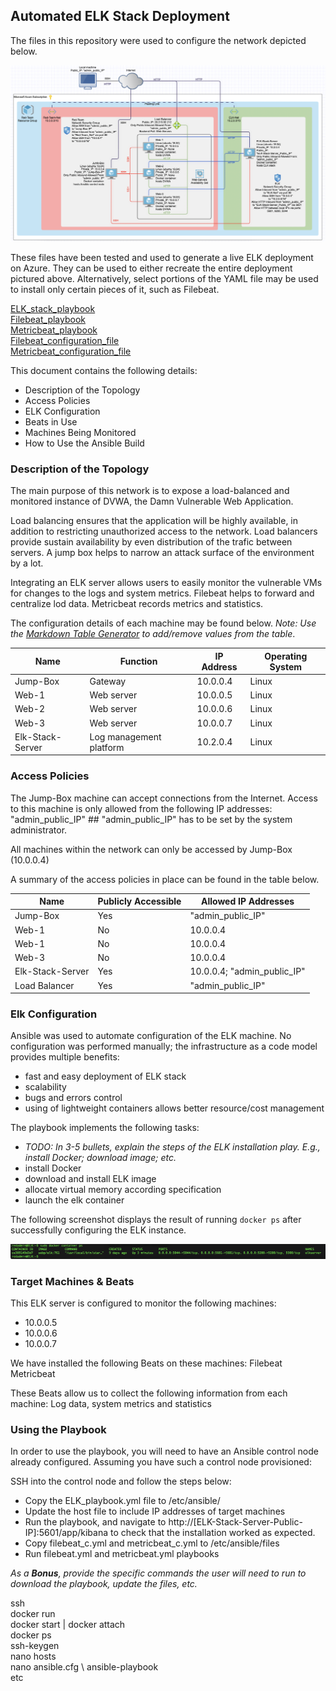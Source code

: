 ## Automated ELK Stack Deployment

The files in this repository were used to configure the network depicted below.

![Diagrams/Diagram.png](Diagrams/Diagram_v2.2.png)

These files have been tested and used to generate a live ELK deployment on Azure. They can be used to either recreate the entire deployment pictured above. Alternatively, select portions of the YAML file may be used to install only certain pieces of it, such as Filebeat.

[ELK_stack_playbook](Ansible/ELK_playbook.yml)\
[Filebeat_playbook](Ansible/filebeat.yml)\
[Metricbeat_playbook](Ansible/metricbeat.yml)\
[Filebeat_configuration_file](Ansible/filebeat_c.yml)\
[Metricbeat_configuration_file](Ansible/metricbeat_c.yml)

This document contains the following details:
- Description of the Topology
- Access Policies
- ELK Configuration
- Beats in Use
- Machines Being Monitored
- How to Use the Ansible Build


### Description of the Topology

The main purpose of this network is to expose a load-balanced and monitored instance of DVWA, the Damn Vulnerable Web Application.

Load balancing ensures that the application will be highly available, in addition to restricting unauthorized access to the network.
Load balancers provide sustain availability by even distribution of the trafic between servers. 
A jump box helps to narrow an attack surface of the environment by a lot. 

Integrating an ELK server allows users to easily monitor the vulnerable VMs for changes to the logs and system metrics.
Filebeat helps to forward and centralize lod data.
Metricbeat records metrics and statistics.

The configuration details of each machine may be found below.
_Note: Use the [Markdown Table Generator](http://www.tablesgenerator.com/markdown_tables) to add/remove values from the table_.

| Name             | Function                | IP Address | Operating System |
|------------------|-------------------------|------------|------------------|
| Jump-Box         | Gateway                 | 10.0.0.4   | Linux            |
| Web-1            | Web server              | 10.0.0.5   | Linux            |
| Web-2            | Web server              | 10.0.0.6   | Linux            |
| Web-3            | Web server              | 10.0.0.7   | Linux            |
| Elk-Stack-Server | Log management platform | 10.2.0.4   | Linux            |

### Access Policies
 
The Jump-Box machine can accept connections from the Internet. Access to this machine is only allowed from the following IP addresses:
"admin_public_IP" ## "admin_public_IP" has to be set by the system administrator.

All machines within the network can only be accessed by Jump-Box (10.0.0.4)

A summary of the access policies in place can be found in the table below.

| Name             | Publicly Accessible | Allowed IP Addresses        |
|------------------|---------------------|-----------------------------|
| Jump-Box         | Yes                 | "admin_public_IP"           |
| Web-1            | No                  | 10.0.0.4                    |
| Web-1            | No                  | 10.0.0.4                    |
| Web-3            | No                  | 10.0.0.4                    |
| Elk-Stack-Server | Yes                 | 10.0.0.4; "admin_public_IP" |
| Load Balancer    | Yes                 | "admin_public_IP"           |

### Elk Configuration

Ansible was used to automate configuration of the ELK machine. No configuration was performed manually; the infrastructure as a code model provides multiple benefits:

 - fast and easy deployment of ELK stack
 - scalability
 - bugs and errors control
 - using of lightweight containers allows better resource/cost management

The playbook implements the following tasks:
- _TODO: In 3-5 bullets, explain the steps of the ELK installation play. E.g., install Docker; download image; etc._
- install Docker
- download and install ELK image
- allocate virtual memory according specification
- launch the elk container

The following screenshot displays the result of running `docker ps` after successfully configuring the ELK instance.

![Screenshot](Diagrams/shot.png)

### Target Machines & Beats
This ELK server is configured to monitor the following machines:
 - 10.0.0.5
 - 10.0.0.6
 - 10.0.0.7

We have installed the following Beats on these machines:
Filebeat
Metricbeat

These Beats allow us to collect the following information from each machine:
Log data, system metrics and statistics 

### Using the Playbook
In order to use the playbook, you will need to have an Ansible control node already configured. Assuming you have such a control node provisioned: 

SSH into the control node and follow the steps below:
- Copy the ELK_playbook.yml file to /etc/ansible/
- Update the host file to include IP addresses of target machines
- Run the playbook, and navigate to http://[ELK-Stack-Server-Public-IP]:5601/app/kibana to check that the installation worked as expected.
- Copy filebeat_c.yml and metricbeat_c.yml to /etc/ansible/files
- Run filebeat.yml and metricbeat.yml playbooks

_As a **Bonus**, provide the specific commands the user will need to run to download the playbook, update the files, etc._

ssh \
docker run \
docker start | docker attach \
docker ps \
ssh-keygen \
nano hosts \
nano ansible.cfg \ 
ansible-playbook \
etc
